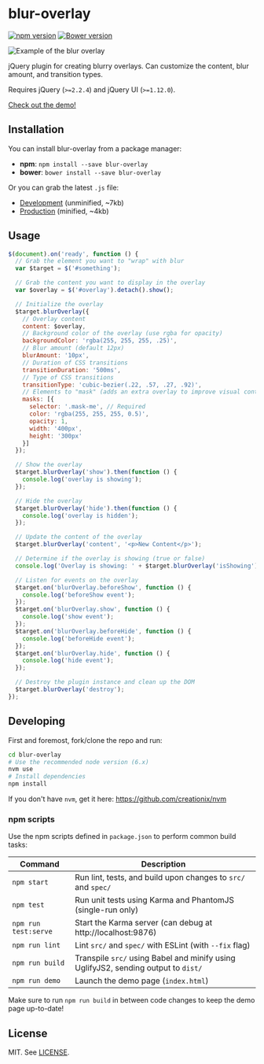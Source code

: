 # blur-overlay

[![npm version](https://badge.fury.io/js/blur-overlay.svg)](https://badge.fury.io/js/blur-overlay) [![Bower version](https://badge.fury.io/bo/blur-overlay.svg)](https://badge.fury.io/bo/blur-overlay)

![Example of the blur overlay](http://i.giphy.com/cLyoZ6vi41k4.gif)

jQuery plugin for creating blurry overlays. Can customize the content, blur amount, and transition types.

Requires jQuery (`>=2.2.4`) and jQuery UI (`>=1.12.0`).

[Check out the demo!](https://bencentra.github.io/blur-overlay/)

## Installation

You can install blur-overlay from a package manager:
* __npm__: `npm install --save blur-overlay`
* __bower__: `bower install --save blur-overlay`

Or you can grab the latest `.js` file:
* [Development](https://raw.githubusercontent.com/bencentra/blur-overlay/master/dist/blur-overlay.js) (unminified, ~7kb)
* [Production](https://raw.githubusercontent.com/bencentra/blur-overlay/master/dist/blur-overlay.js) (minified, ~4kb)

## Usage

```js
$(document).on('ready', function () {
  // Grab the element you want to "wrap" with blur
  var $target = $('#something');

  // Grab the content you want to display in the overlay
  var $overlay = $('#overlay').detach().show();

  // Initialize the overlay
  $target.blurOverlay({
    // Overlay content
    content: $overlay,
    // Background color of the overlay (use rgba for opacity)
    backgroundColor: 'rgba(255, 255, 255, .25)',
    // Blur amount (default 12px)
    blurAmount: '10px',
    // Duration of CSS transitions
    transitionDuration: '500ms',
    // Type of CSS transitions
    transitionType: 'cubic-bezier(.22, .57, .27, .92)',
    // Elements to "mask" (adds an extra overlay to improve visual contrast)
    masks: [{
      selector: '.mask-me', // Required
      color: 'rgba(255, 255, 255, 0.5)',
      opacity: 1,
      width: '400px',
      height: '300px'
    }]
  });

  // Show the overlay
  $target.blurOverlay('show').then(function () {
    console.log('overlay is showing');
  });

  // Hide the overlay
  $target.blurOverlay('hide').then(function () {
    console.log('overlay is hidden');
  });

  // Update the content of the overlay
  $target.blurOverlay('content', '<p>New Content</p>');

  // Determine if the overlay is showing (true or false)
  console.log('Overlay is showing: ' + $target.blurOverlay('isShowing'));

  // Listen for events on the overlay
  $target.on('blurOverlay.beforeShow', function () {
    console.log('beforeShow event');
  });
  $target.on('blurOverlay.show', function () {
    console.log('show event');
  });
  $target.on('blurOverlay.beforeHide', function () {
    console.log('beforeHide event');
  });
  $target.on('blurOverlay.hide', function () {
    console.log('hide event');
  });

  // Destroy the plugin instance and clean up the DOM
  $target.blurOverlay('destroy');
});
```

## Developing

First and foremost, fork/clone the repo and run:
```bash
cd blur-overlay
# Use the recommended node version (6.x)
nvm use
# Install dependencies
npm install
```

If you don't have `nvm`, get it here: https://github.com/creationix/nvm

### npm scripts

Use the npm scripts defined in `package.json` to perform common build tasks:

| Command | Description |
| --- | --- |
| `npm start` | Run lint, tests, and build upon changes to `src/` and `spec/` |
| `npm test` | Run unit tests using Karma and PhantomJS (single-run only) |
| `npm run test:serve` | Start the Karma server (can debug at http://localhost:9876) |
| `npm run lint` | Lint `src/` and `spec/` with ESLint (with `--fix` flag) |
| `npm run build` | Transpile `src/` using Babel and minify using UglifyJS2, sending output to `dist/` |
| `npm run demo` | Launch the demo page (`index.html`) |

Make sure to run `npm run build` in between code changes to keep the demo page up-to-date!

## License

MIT. See [LICENSE](LICENSE).
